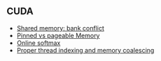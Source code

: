 ## CUDA
- [Shared memory: bank conflict](docs/cuda/bank_conflict.md)
- [Pinned vs pageable Memory](docs/cuda/pinned_memory.md)
- [Online softmax](docs/cuda/online_softmax.md)
- [Proper thread indexing and memory coalescing](docs/cuda/thread_indexing.md)